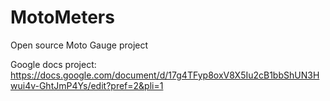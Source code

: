 # MotoMeters
Open source Moto Gauge project

Google docs project: https://docs.google.com/document/d/17g4TFyp8oxV8X5Iu2cB1bbShUN3Hwui4v-GhtJmP4Ys/edit?pref=2&pli=1

